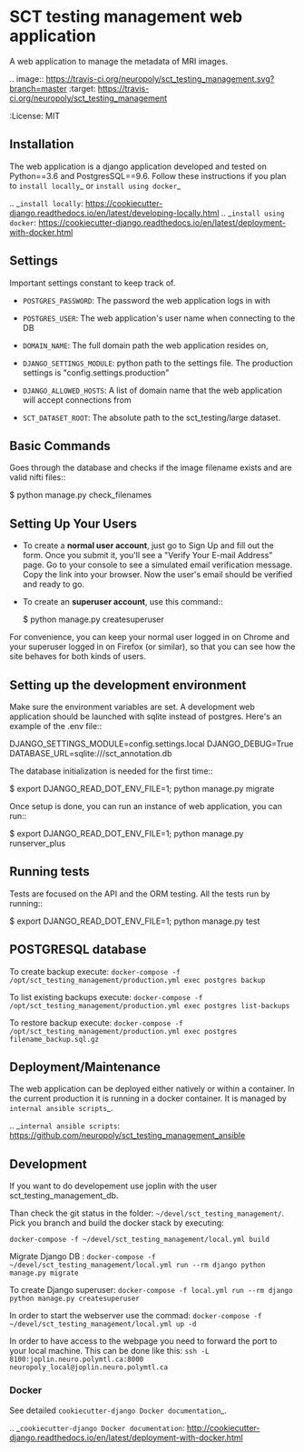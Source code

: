 # SCT testing management web application

A web application to manage the metadata of MRI images.

.. image:: https://travis-ci.org/neuropoly/sct_testing_management.svg?branch=master
     :target: https://travis-ci.org/neuropoly/sct_testing_management


:License: MIT

## Installation

The web application is a django application developed and tested on Python==3.6
and PostgresSQL==9.6. Follow these instructions if you plan to `install
locally`_ or `install using docker`_

.. _`install locally`: https://cookiecutter-django.readthedocs.io/en/latest/developing-locally.html
.. _`install using docker`: https://cookiecutter-django.readthedocs.io/en/latest/deployment-with-docker.html

## Settings

Important settings constant to keep track of.

- `POSTGRES_PASSWORD`: The password the web application logs in with
- `POSTGRES_USER`: The web application's user name when connecting to the DB

- `DOMAIN_NAME`: The full domain path the web application resides on,
- `DJANGO_SETTINGS_MODULE`: python path to the settings file. The production
  settings is "config.settings.production"
- `DJANGO_ALLOWED_HOSTS`: A list of domain name that the web application will
  accept connections from
- `SCT_DATASET_ROOT`: The absolute path to the sct_testing/large dataset.

## Basic Commands

Goes through the database and checks if the image filename exists and are valid
nifti files::

  $ python manage.py check_filenames

## Setting Up Your Users

* To create a **normal user account**, just go to Sign Up and fill out the form.
  Once you submit it, you'll see a "Verify Your E-mail Address" page. Go to your
  console to see a simulated email verification message. Copy the link into your
  browser. Now the user's email should be verified and ready to go.

* To create an **superuser account**, use this command::

  $ python manage.py createsuperuser

For convenience, you can keep your normal user logged in on Chrome and your
superuser logged in on Firefox (or similar), so that you can see how the site
behaves for both kinds of users.

## Setting up the development environment

Make sure the environment variables are set. A development web application
should be launched with sqlite instead of postgres. Here's an example of the
.env file::

  DJANGO_SETTINGS_MODULE=config.settings.local
  DJANGO_DEBUG=True
  DATABASE_URL=sqlite:///sct_annotation.db

The database initialization is needed for the first time::

   $ export DJANGO_READ_DOT_ENV_FILE=1; python manage.py migrate

Once setup is done, you can run an instance of web application, you can run::

   $ export DJANGO_READ_DOT_ENV_FILE=1; python manage.py runserver_plus

## Running tests

Tests are focused on the API and the ORM testing. All the tests run by running::

  $ export DJANGO_READ_DOT_ENV_FILE=1; python manage.py test

## POSTGRESQL database
To create backup execute:
`docker-compose -f /opt/sct_testing_management/production.yml exec postgres backup`

To list existing backups execute:
`docker-compose -f /opt/sct_testing_management/production.yml exec postgres list-backups`

To restore backup execute:
`docker-compose -f /opt/sct_testing_management/production.yml exec postgres filename_backup.sql.gz`

## Deployment/Maintenance

The web application can be deployed either natively or within a container. In
the current production it is running in a docker container. It is managed by `internal ansible scripts`_. 

.. _`internal ansible scripts`: https://github.com/neuropoly/sct_testing_management_ansible

## Development
If you want to do developement use joplin with the user sct_testing_management_db.

Than check the git status in the folder:  `~/devel/sct_testing_management/`. Pick you branch and build the docker stack by executing:

`docker-compose -f ~/devel/sct_testing_management/local.yml build`

Migrate Django DB :
`docker-compose -f ~/devel/sct_testing_management/local.yml run --rm django python manage.py migrate`

To create Django superuser:
`docker-compose -f local.yml run --rm django python manage.py createsuperuser`

In order to start the webserver use the commad: 
`docker-compose -f ~/devel/sct_testing_management/local.yml up -d`

In order to have access to the webpage you need to forward the port to your local machine. This can be done like this: 
`ssh -L 8100:joplin.neuro.polymtl.ca:8000 neuropoly_local@joplin.neuro.polymtl.ca`

### Docker

See detailed `cookiecutter-django Docker documentation`_.

.. _`cookiecutter-django Docker documentation`: http://cookiecutter-django.readthedocs.io/en/latest/deployment-with-docker.html
